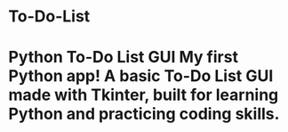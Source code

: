 # To-Do-List
# Python To-Do List GUI  My first Python app! A basic To-Do List GUI made with Tkinter, built for learning Python and practicing coding skills.

